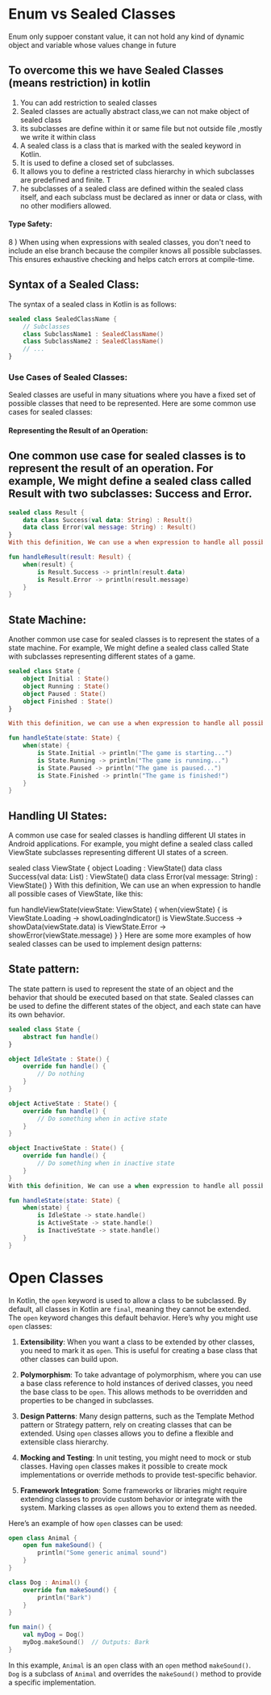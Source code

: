# Enum vs Sealed Classes
Enum only suppoer constant value,
it can not hold any kind of dynamic object and variable whose values change in future

## To overcome this we have Sealed Classes (means restriction) in kotlin
1) You can add restriction to sealed classes
2) Sealed classes are actually abstract class,we can not make object of sealed class
3) its subclasses are define within it or same file but not outside file ,mostly we write it within class
4) A sealed class is a class that is marked with the sealed keyword in Kotlin.
5) It is used to define a closed set of subclasses.
6) It allows you to define a restricted class hierarchy in which subclasses are predefined and finite. T
7) he subclasses of a sealed class are defined within the sealed class itself, and each subclass must be declared as inner or data or class, with no other modifiers allowed.
#### Type Safety:
8 ) When using when expressions with sealed classes, you don't need to include an else branch because the compiler knows all possible subclasses. This ensures exhaustive checking and helps catch errors at compile-time.

## Syntax of a Sealed Class:
The syntax of a sealed class in Kotlin is as follows:
```kotlin
sealed class SealedClassName {
    // Subclasses
    class SubclassName1 : SealedClassName()
    class SubclassName2 : SealedClassName()
    // ...
}
```
### Use Cases of Sealed Classes:
Sealed classes are useful in many situations where you have a fixed set of possible classes that need to be represented. Here are some common use cases for sealed classes:

#### Representing the Result of an Operation:
## One common use case for sealed classes is to represent the result of an operation. For example, We might define a sealed class called Result with two subclasses: Success and Error.
```kotlin
sealed class Result {
    data class Success(val data: String) : Result()
    data class Error(val message: String) : Result()
}
With this definition, We can use a when expression to handle all possible cases of Result, like this:

fun handleResult(result: Result) {
    when(result) {
        is Result.Success -> println(result.data)
        is Result.Error -> println(result.message)
    }
}
```
## State Machine:
Another common use case for sealed classes is to represent the states of a state machine. For example, We might define a sealed class called State with subclasses representing different states of a game.
```kotlin
sealed class State {
    object Initial : State()
    object Running : State()
    object Paused : State()
    object Finished : State()
}

With this definition, we can use a when expression to handle all possible cases of State, like this:

fun handleState(state: State) {
    when(state) {
        is State.Initial -> println("The game is starting...")
        is State.Running -> println("The game is running...")
        is State.Paused -> println("The game is paused...")
        is State.Finished -> println("The game is finished!")
    }
}
```

## Handling UI States:
A common use case for sealed classes is handling different UI states in Android applications. For example, you might define a sealed class called ViewState subclasses representing different UI states of a screen.

sealed class ViewState {
    object Loading : ViewState()
    data class Success(val data: List<String>) : ViewState()
    data class Error(val message: String) : ViewState()
}
With this definition, We can use an when expression to handle all possible cases of ViewState, like this:

fun handleViewState(viewState: ViewState) {
    when(viewState) {
      is ViewState.Loading -> showLoadingIndicator()
      is ViewState.Success -> showData(viewState.data)
      is ViewState.Error -> showError(viewState.message)
  }
}
Here are some more examples of how sealed classes can be used to implement design patterns:

## State pattern:
The state pattern is used to represent the state of an object and the behavior that should be executed based on that state. Sealed classes can be used to define the different states of the object, and each state can have its own behavior.
```kotlin
sealed class State {
    abstract fun handle()
}

object IdleState : State() {
    override fun handle() {
        // Do nothing
    }
}

object ActiveState : State() {
    override fun handle() {
        // Do something when in active state
    }
}

object InactiveState : State() {
    override fun handle() {
        // Do something when in inactive state
    }
}
With this definition, We can use a when expression to handle all possible states of the object and execute the appropriate behavior, like this:

fun handleState(state: State) {
    when(state) {
        is IdleState -> state.handle()
        is ActiveState -> state.handle()
        is InactiveState -> state.handle()
    }
}
```
# Open Classes
In Kotlin, the `open` keyword is used to allow a class to be subclassed. By default, all classes in Kotlin are `final`, meaning they cannot be extended. The `open` keyword changes this default behavior. Here’s why you might use `open` classes:

1. **Extensibility**: When you want a class to be extended by other classes, you need to mark it as `open`. This is useful for creating a base class that other classes can build upon.

2. **Polymorphism**: To take advantage of polymorphism, where you can use a base class reference to hold instances of derived classes, you need the base class to be `open`. This allows methods to be overridden and properties to be changed in subclasses.

3. **Design Patterns**: Many design patterns, such as the Template Method pattern or Strategy pattern, rely on creating classes that can be extended. Using `open` classes allows you to define a flexible and extensible class hierarchy.

4. **Mocking and Testing**: In unit testing, you might need to mock or stub classes. Having `open` classes makes it possible to create mock implementations or override methods to provide test-specific behavior.

5. **Framework Integration**: Some frameworks or libraries might require extending classes to provide custom behavior or integrate with the system. Marking classes as `open` allows you to extend them as needed.

Here’s an example of how `open` classes can be used:

```kotlin
open class Animal {
    open fun makeSound() {
        println("Some generic animal sound")
    }
}

class Dog : Animal() {
    override fun makeSound() {
        println("Bark")
    }
}

fun main() {
    val myDog = Dog()
    myDog.makeSound()  // Outputs: Bark
}
```

In this example, `Animal` is an `open` class with an `open` method `makeSound()`. `Dog` is a subclass of `Animal` and overrides the `makeSound()` method to provide a specific implementation.
